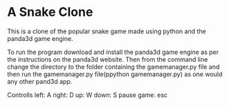 # A Snake Clone

This is a clone of the popular snake game 
made using python and the panda3d game engine.

To run the program download and install the panda3d game engine as
per the instructions on the panda3d website.
Then from the command line change the  directory to  the folder containing the gamemanager.py file
and then run the gamemanager.py file(ppython gamemanager.py)  as one would any other pand3d app.

Controlls
left:       A
right:      D
up:         W
down:       S
pause game: esc
